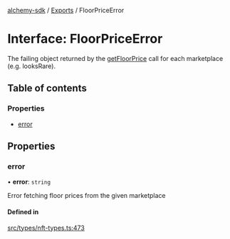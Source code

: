 [alchemy-sdk](../README.md) / [Exports](../modules.md) / FloorPriceError

# Interface: FloorPriceError

The failing object returned by the [getFloorPrice](../classes/NftNamespace.md#getfloorprice) call for each
marketplace (e.g. looksRare).

## Table of contents

### Properties

- [error](FloorPriceError.md#error)

## Properties

### error

• **error**: `string`

Error fetching floor prices from the given marketplace

#### Defined in

[src/types/nft-types.ts:473](https://github.com/alchemyplatform/alchemy-sdk-js/blob/8f119ad1/src/types/nft-types.ts#L473)
